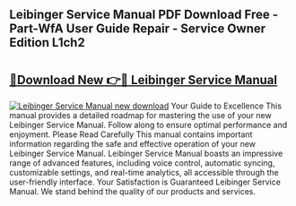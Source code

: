 ## Leibinger Service Manual PDF Download Free - Part-WfA User Guide Repair - Service Owner Edition L1ch2

# <h2><a href="http://bc83027.oget.top/?id=Leibinger+Service+Manual">🔗Download New 👉🔴 Leibinger Service Manual</a></h2>

[![Leibinger Service Manual new download](https://i.imgur.com/5g1atiW.png)](http://bc83027.oget.top/?id=Leibinger+Service+Manual)
Your Guide to Excellence This manual provides a detailed roadmap for mastering the use of your new Leibinger Service Manual. Follow along to ensure optimal performance and enjoyment. Please Read Carefully This manual contains important information regarding the safe and effective operation of your new Leibinger Service Manual. Leibinger Service Manual boasts an impressive range of advanced features, including voice control, automatic syncing, customizable settings, and real-time analytics, all accessible through the user-friendly interface. Your Satisfaction is Guaranteed Leibinger Service Manual. We stand behind the quality of our products and services.

